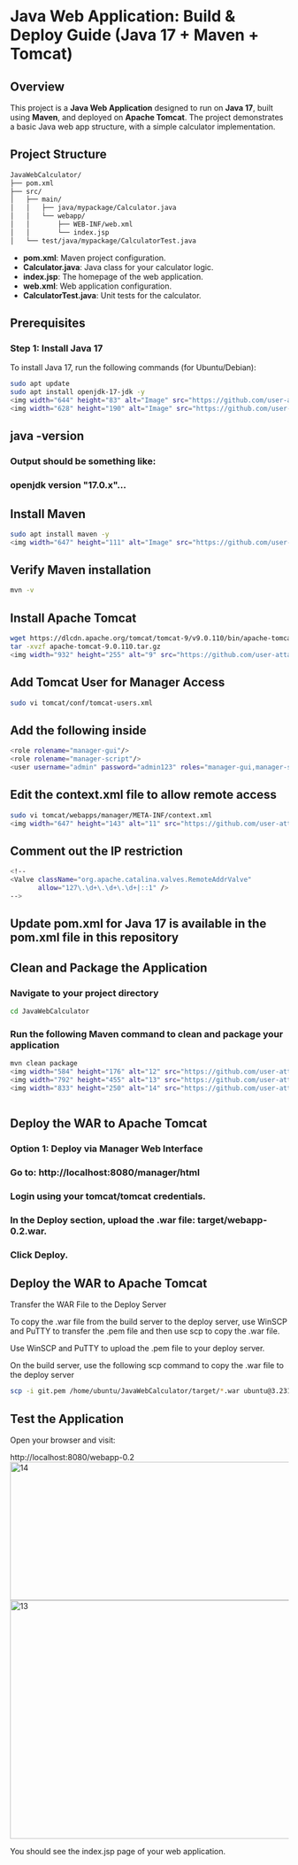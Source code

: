 #  Java Web Application: Build & Deploy Guide (Java 17 + Maven + Tomcat)

## Overview
This project is a **Java Web Application** designed to run on **Java 17**, built using **Maven**, and deployed on **Apache Tomcat**. The project demonstrates a basic Java web app structure, with a simple calculator implementation.

## Project Structure
```bash
JavaWebCalculator/
├── pom.xml
├── src/
│   ├── main/
│   │   ├── java/mypackage/Calculator.java
│   │   └── webapp/
│   │       ├── WEB-INF/web.xml
│   │       └── index.jsp
│   └── test/java/mypackage/CalculatorTest.java

```

- **pom.xml**: Maven project configuration.
- **Calculator.java**: Java class for your calculator logic.
- **index.jsp**: The homepage of the web application.
- **web.xml**: Web application configuration.
- **CalculatorTest.java**: Unit tests for the calculator.

## Prerequisites

### Step 1: Install Java 17

To install Java 17, run the following commands (for Ubuntu/Debian):

```bash
sudo apt update
sudo apt install openjdk-17-jdk -y
<img width="644" height="83" alt="Image" src="https://github.com/user-attachments/assets/14487079-a914-44ae-b280-c185bc1b59a9" />
<img width="628" height="190" alt="Image" src="https://github.com/user-attachments/assets/2f3a791a-3374-4f9d-9653-dcdb9295a047" />
```
## java -version
### Output should be something like:
### openjdk version "17.0.x"...

## Install Maven
```bash
sudo apt install maven -y
<img width="647" height="111" alt="Image" src="https://github.com/user-attachments/assets/0e93a3cf-4e12-405f-8754-5efa94e98e48" />
```
## Verify Maven installation
```bash
mvn -v
```

## Install Apache Tomcat
```bash
wget https://dlcdn.apache.org/tomcat/tomcat-9/v9.0.110/bin/apache-tomcat-9.0.110.tar.gz
tar -xvzf apache-tomcat-9.0.110.tar.gz
<img width="932" height="255" alt="9" src="https://github.com/user-attachments/assets/c291c934-9d40-4b5d-9f21-b7ddadf6d02b" />

```
## Add Tomcat User for Manager Access
```bash
sudo vi tomcat/conf/tomcat-users.xml
```
## Add the following inside <tomcat-users>
```bash
<role rolename="manager-gui"/>
<role rolename="manager-script"/>
<user username="admin" password="admin123" roles="manager-gui,manager-script"/>
```
## Edit the context.xml file to allow remote access
```bash
sudo vi tomcat/webapps/manager/META-INF/context.xml
<img width="647" height="143" alt="11" src="https://github.com/user-attachments/assets/f2da6a45-3dba-44bf-9ec1-e32ee0fd5e0e" />

```
## Comment out the IP restriction
```bash
<!--
<Valve className="org.apache.catalina.valves.RemoteAddrValve"
       allow="127\.\d+\.\d+\.\d+|::1" />
-->
```
## Update pom.xml for Java 17 is available in the pom.xml file in this repository

## Clean and Package the Application
### Navigate to your project directory
```bash
cd JavaWebCalculator
```
### Run the following Maven command to clean and package your application
```bash
mvn clean package
<img width="584" height="176" alt="12" src="https://github.com/user-attachments/assets/03414e26-8813-4a35-bd9c-1dce99682bf9" />
<img width="792" height="455" alt="13" src="https://github.com/user-attachments/assets/e4a84d03-7b49-4558-962f-3a0784c04fbe" />
<img width="833" height="250" alt="14" src="https://github.com/user-attachments/assets/c15db37d-9232-45c2-9364-e3616b4db5bf" />



```

## Deploy the WAR to Apache Tomcat
### Option 1: Deploy via Manager Web Interface

### Go to: http://localhost:8080/manager/html

### Login using your tomcat/tomcat credentials.

### In the Deploy section, upload the .war file: target/webapp-0.2.war.

### Click Deploy.

## Deploy the WAR to Apache Tomcat
Transfer the WAR File to the Deploy Server

To copy the .war file from the build server to the deploy server, use WinSCP and PuTTY to transfer the .pem file and then use scp to copy the .war file.

Use WinSCP and PuTTY to upload the .pem file to your deploy server.

On the build server, use the following scp command to copy the .war file to the deploy server
```bash
scp -i git.pem /home/ubuntu/JavaWebCalculator/target/*.war ubuntu@3.231.144.26:/home/ubuntu/apache-tomcat-9.0.110/webapps/
```
## Test the Application
Open your browser and visit:

http://localhost:8080/webapp-0.2
<img width="833" height="250" alt="14" src="https://github.com/user-attachments/assets/23c03f82-3f71-4c61-9011-0e2f71cce5fd" />
<img width="596" height="431" alt="13" src="https://github.com/user-attachments/assets/2709edff-b8e2-40a1-a512-1777689de6df" />



You should see the index.jsp page of your web application.

